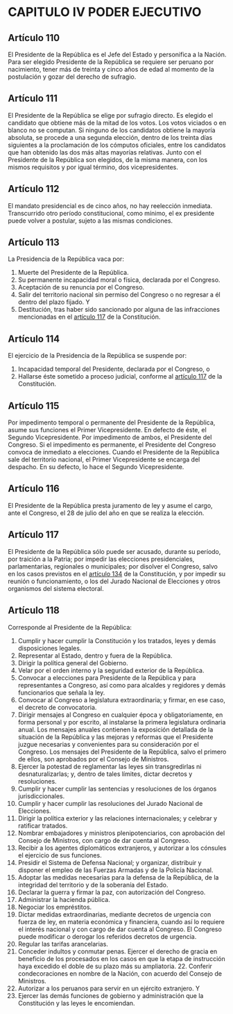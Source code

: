 # CAPITULO IV PODER EJECUTIVO
## Artículo 110
El Presidente de la República es el Jefe del Estado y personifica a la Nación. 
Para ser elegido Presidente de la República se requiere ser peruano por nacimiento, tener más de treinta y cinco años de edad al momento de la postulación y gozar del derecho de sufragio. 


## Artículo 111
El Presidente de la República se elige por sufragio directo. 
Es elegido el candidato que obtiene más de la mitad de los votos. 
Los votos viciados o en blanco no se computan. 
Si ninguno de los candidatos obtiene la mayoría absoluta, se procede a una segunda elección, dentro de los treinta días siguientes a la proclamación de los cómputos oficiales, entre los candidatos que han obtenido las dos más altas mayorías relativas. 
Junto con el Presidente de la República son elegidos, de la misma manera, con los mismos requisitos y por igual término, dos vicepresidentes. 


## Artículo 112
El mandato presidencial es de cinco años, no hay reelección inmediata. 
Transcurrido otro período constitucional, como mínimo, el ex presidente puede volver a postular, sujeto a las mismas condiciones. 


## Artículo 113
La Presidencia de la República vaca por: 
1. Muerte del Presidente de la República. 
2. Su permanente incapacidad moral o física, declarada por el Congreso. 
3. Aceptación de su renuncia por el Congreso. 
4. Salir del territorio nacional sin permiso del Congreso o no regresar a él dentro del plazo fijado. Y 
5. Destitución, tras haber sido sancionado por alguna de las infracciones mencionadas en el [artículo 117](../titulo-iv/capitulo-iv.html#artículo-117) de la Constitución. 


## Artículo 114
El ejercicio de la Presidencia de la República se suspende por: 
1. Incapacidad temporal del Presidente, declarada por el Congreso, o 
2. Hallarse éste sometido a proceso judicial, conforme al [artículo 117](../titulo-iv/capitulo-iv.html#artículo-117) de la Constitución. 


## Artículo 115
Por impedimento temporal o permanente del Presidente de la República, asume sus funciones el Primer Vicepresidente. 
En defecto de éste, el Segundo Vicepresidente. 
Por impedimento de ambos, el Presidente del Congreso. 
Si el impedimento es permanente, el Presidente del Congreso convoca de inmediato a elecciones. 
Cuando el Presidente de la República sale del territorio nacional, el Primer Vicepresidente se encarga del despacho. 
En su defecto, lo hace el Segundo Vicepresidente.  


## Artículo 116
El Presidente de la República presta juramento de ley y asume el cargo, ante el Congreso, el 28 de julio del año en que se realiza la elección. 


## Artículo 117
El Presidente de la República sólo puede ser acusado, durante su período, por traición a la Patria; por impedir las elecciones presidenciales, parlamentarias, regionales o municipales; por disolver el Congreso, salvo en los casos previstos en el [artículo 134](../titulo-iv/capitulo-vi.html#artículo-134) de la Constitución, y por impedir su reunión o funcionamiento, o los del Jurado Nacional de Elecciones y otros organismos del sistema electoral. 


## Artículo 118
Corresponde al Presidente de la República: 
1. Cumplir y hacer cumplir la Constitución y los tratados, leyes y demás disposiciones legales. 
2. Representar al Estado, dentro y fuera de la República. 
3. Dirigir la política general del Gobierno. 
4. Velar por el orden interno y la seguridad exterior de la República. 
5. Convocar a elecciones para Presidente de la República y para representantes a Congreso, así como para alcaldes y regidores y demás funcionarios que señala la ley. 
6. Convocar al Congreso a legislatura extraordinaria; y firmar, en ese caso, el decreto de convocatoria. 
7. Dirigir mensajes al Congreso en cualquier época y obligatoriamente, en forma personal y por escrito, al instalarse la primera legislatura ordinaria anual. 
Los mensajes anuales contienen la exposición detallada de la situación de la República y las mejoras y reformas que el Presidente juzgue necesarias y convenientes para su consideración por el Congreso. 
Los mensajes del Presidente de la República, salvo el primero de ellos, son aprobados por el Consejo de Ministros. 
8. Ejercer la potestad de reglamentar las leyes sin transgredirlas ni desnaturalizarlas; y, dentro de tales límites, dictar decretos y resoluciones. 
9. Cumplir y hacer cumplir las sentencias y resoluciones de los órganos jurisdiccionales. 
10. Cumplir y hacer cumplir las resoluciones del Jurado Nacional de Elecciones. 
11. Dirigir la política exterior y las relaciones internacionales; y celebrar y ratificar tratados. 
12. Nombrar embajadores y ministros plenipotenciarios, con aprobación del Consejo de Ministros, con cargo de dar cuenta al Congreso. 
13. Recibir a los agentes diplomáticos extranjeros, y autorizar a los cónsules el ejercicio de sus funciones.
14. Presidir el Sistema de Defensa Nacional; y organizar, distribuir y disponer el empleo de las Fuerzas Armadas y de la Policía Nacional. 
15. Adoptar las medidas necesarias para la defensa de la República, de la integridad del territorio y de la soberanía del Estado. 
16. Declarar la guerra y firmar la paz, con autorización del Congreso. 
17. Administrar la hacienda pública. 
18. Negociar los empréstitos. 
19. Dictar medidas extraordinarias, mediante decretos de urgencia con fuerza de ley, en materia económica y financiera, cuando así lo requiere el interés nacional y con cargo de dar cuenta al Congreso. 
El Congreso puede modificar o derogar los referidos decretos de urgencia. 
20. Regular las tarifas arancelarias. 
21. Conceder indultos y conmutar penas. 
Ejercer el derecho de gracia en beneficio de los procesados en los casos en que la etapa de instrucción haya excedido el doble de su plazo más su ampliatoria. 22. Conferir condecoraciones en nombre de la Nación, con acuerdo del Consejo de Ministros. 
23. Autorizar a los peruanos para servir en un ejército extranjero. Y
24. Ejercer las demás funciones de gobierno y administración que la Constitución y las leyes le encomiendan.  

